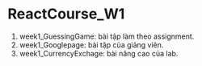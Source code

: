# ReactCourse_W1
1. week1_GuessingGame: bài tập làm theo assignment. 
2. week1_Googlepage: bài tập của giảng viên.
3. week1_CurrencyExchage: bài nâng cao của lab.
